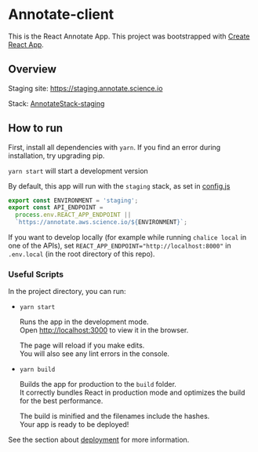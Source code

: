 # Annotate-client

This is the React Annotate App. This project was bootstrapped with [Create React App](https://github.com/facebook/create-react-app).

## Overview

Staging site: https://staging.annotate.science.io

Stack: [AnnotateStack-staging](https://github.com/ScienceIO/tat-api/blob/staging/cdk/app.py#L36-L42) 

## How to run

First, install all dependencies with `yarn`. If you find an error during installation, try upgrading pip.

`yarn start` will start a development version 

By default, this app will run with the `staging` stack, as set in [config.js](https://github.com/ScienceIO/annotate-client/blob/staging/src/modules/utils/config.js) 

```javascript
export const ENVIRONMENT = 'staging';
export const API_ENDPOINT =
  process.env.REACT_APP_ENDPOINT ||
  `https://annotate.aws.science.io/${ENVIRONMENT}`;
```

If you want to develop locally (for example while running `chalice local` in one of the APIs), set `REACT_APP_ENDPOINT="http://localhost:8000"` in `.env.local` (in the root directory of this repo). 

### Useful Scripts

In the project directory, you can run:

* `yarn start`

  Runs the app in the development mode.\
Open [http://localhost:3000](http://localhost:3000) to view it in the browser.

  The page will reload if you make edits.\
You will also see any lint errors in the console.

* `yarn build`

  Builds the app for production to the `build` folder.\
It correctly bundles React in production mode and optimizes the build for the best performance.

  The build is minified and the filenames include the hashes.\
Your app is ready to be deployed!

See the section about [deployment](https://facebook.github.io/create-react-app/docs/deployment) for more information.
